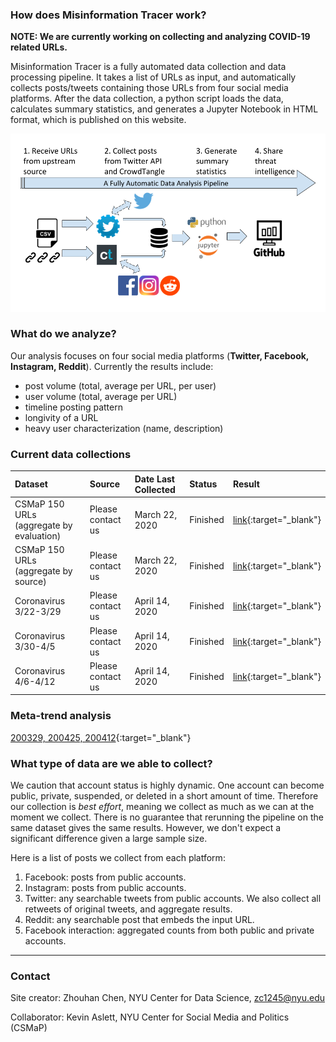 

### How does Misinformation Tracer work?

__NOTE: We are currently working on collecting and analyzing COVID-19 related URLs.__

Misinformation Tracer is a fully automated data collection and data processing pipeline. It takes a list of URLs as input, and automatically collects posts/tweets containing those URLs from four social media platforms. After the data collection, a python script loads the data, calculates summary statistics, and generates a Jupyter Notebook in HTML format, which is published on this website.

![Branching](architecture.png)


### What do we analyze?

Our analysis focuses on four social media platforms (**Twitter, Facebook, Instagram, Reddit**). Currently the results include:

* post volume (total, average per URL, per user)
* user volume (total, average per URL)
* timeline posting pattern
* longivity of a URL 
* heavy user characterization (name, description)


### Current data collections


| Dataset      | Source    |   Date Last Collected    | Status            | Result |
|:-------------|:------------------|:------------------|:------------------|:-------|
| CSMaP 150 URLs (aggregate by evaluation) |  Please contact us  | March 22, 2020| Finished       | [link](./csmap_150_url.html){:target="_blank"}  |
| CSMaP 150 URLs (aggregate by source)  |  Please contact us  | March 22, 2020| Finished       | [link](./csmap_150_url_source_only.html){:target="_blank"}  |
| Coronavirus 3/22-3/29|Please contact us | April 14, 2020| Finished     |[link](./tracker_200329.html){:target="_blank"}   |
| Coronavirus 3/30-4/5 |Please contact us | April 14, 2020| Finished     |[link](./tracker_200405.html){:target="_blank"}   |
| Coronavirus 4/6-4/12 |Please contact us | April 14, 2020| Finished     |[link](./tracker_200412.html){:target="_blank"}   |

### Meta-trend analysis
[200329, 200425, 200412](./cross_platform_trend_analysis.html){:target="_blank"}

<!-- [link](./source/mit_collection.csv) -->
<!-- [link](./source/csmap_150.csv) -->
<!-- [link](./source/coronavirus.csv) -->

### What type of data are we able to collect?

We caution that account status is highly dynamic. One account can become public, private, suspended, or deleted in a short amount of time. Therefore our collection is _best effort_, meaning we collect as much as we can at the moment we collect. There is no guarantee that rerunning the pipeline on the same dataset gives the same results. However, we don't expect a significant difference given a large sample size. 

Here is a list of posts we collect from each platform:

1. Facebook: posts from public accounts.
2. Instagram: posts from public accounts.
3. Twitter: any searchable tweets from public accounts. We also collect all retweets of original tweets, and aggregate results.  
4. Reddit: any searchable post that embeds the input URL.
5. Facebook interaction: aggregated counts from both public and private accounts.



* * *

### Contact

Site creator: Zhouhan Chen, NYU Center for Data Science, <zc1245@nyu.edu>

Collaborator: Kevin Aslett, NYU Center for Social Media and Politics (CSMaP)
